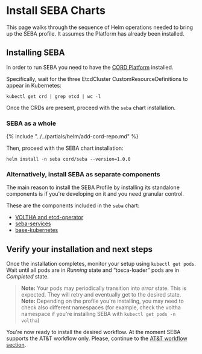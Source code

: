 # Install SEBA Charts

This page walks through the sequence of Helm operations needed to
bring up the SEBA profile. It assumes the Platform has already been
installed.

## Installing SEBA

In order to run SEBA you need to have the [CORD Platform](../../platform.md) installed.

Specifically, wait for the three EtcdCluster CustomResourceDefinitions to
appear in Kubernetes:

```shell
kubectl get crd | grep etcd | wc -l
```

Once the CRDs are present, proceed with the `seba` chart installation.

### SEBA as a whole

{% include "../../partials/helm/add-cord-repo.md" %}

Then, proceed with the SEBA chart installation:

```shell
helm install -n seba cord/seba --version=1.0.0
```

### Alternatively, install SEBA as separate components

The main reason to install the SEBA Profile by installing its standalone
components is if you're developing on it and you need granular control.

These are the components included in the `seba` chart:

- [VOLTHA and etcd-operator](../../charts/voltha.md)
- [seba-services](../../charts/seba-services.md)
- [base-kubernetes](../../charts/base-kubernetes.md)

## Verify your installation and next steps

Once the installation completes, monitor your setup using `kubectl get pods`.
Wait until all pods are in *Running* state and “tosca-loader” pods are in *Completed* state.

>**Note:** Your pods may periodically transition into *error* state. This is expected. They will retry and eventually get to the desired state.
>**Note:** Depending on the profile you're installing, you may need to check also different namespaces (for example, check the voltha namespace if you're installing SEBA with `kubectl get pods -n voltha`)

You're now ready to install the desired workflow. At the moment SEBA supports the AT&T workflow only. Please, continue to the [AT&T workflow section](workflows/att-install.md).
